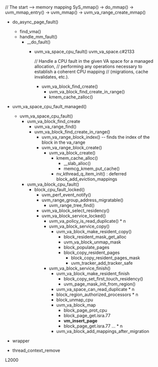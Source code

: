 
// The start --> memory mapping
SyS_mmap() -> do_mmap() -> uvm_mmap_entry() -> uvm_mmap() -> uvm_va_range_create_mmap()



- do_async_page_fault()
  - find_vma()
  - handle_mm_fault()
    - __do_fault()
      - uvm_va_space_cpu_fault() uvm_va_space.c#2133

        // Handle a CPU fault in the given VA space for a managed allocation,
        // performing any operations necessary to establish a coherent CPU mapping
        // (migrations, cache invalidates, etc.).
        
        - uvm_va_block_find_create()
          - uvm_va_block_find_create_in_range()
          - kmem_cache_zalloc()


- uvm_va_space_cpu_fault_managed()
  - uvm_va_space_cpu_fault()
    - uvm_va_block_find_create
      - uvm_va_range_find()
      - uvm_va_block_find_create_in_range()
        - uvm_va_range_block_index() -- finds the index of the block in the va_range
        - uvm_va_range_block_create()
          - uvm_va_block_create()
            - kmem_cache_alloc()
              - __slab_alloc()
              - memcg_kmem_put_cache()
            - nv_kthread_q_item_init() : deferred block_add_eviction_mappings
    - uvm_va_block_cpu_fault()
      - block_cpu_fault_locked()
        - uvm_perf_event_notify()
        - uvm_range_group_address_migratable()
          - uvm_range_tree_find()
        - uvm_va_block_select_residency()
        - uvm_va_block_service_locked()
          - uvm_va_policy_is_read_duplicate() * n
          - uvm_va_block_service_copy()
            - uvm_va_block_make_resident_copy()
              - block_resident_mask_get_alloc
              - uvm_va_block_unmap_mask
              - block_populate_pages
              - block_copy_resident_pages
                - block_copy_resident_pages_mask
                - uvm_tracker_add_tracker_safe
          - uvm_va_block_service_finish()
            - uvm_va_block_make_resident_finish
              - block_copy_set_first_touch_residency()
              - uvm_page_mask_init_from_region()
            - uvm_va_space_can_read_duplicate * n 
            - block_region_authorized_processors * n 
            - block_unmap_cpu
            - uvm_va_block_map
              - block_page_prot_cpu
              - block_page_get.isra.77
              - **vm_insert_page**
              - block_page_get.isra.77 ... * n
            - uvm_va_block_add_mappings_after_migration


- wrapper
- thread_context_remove

L2000